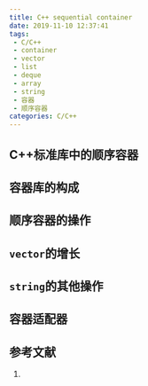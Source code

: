 ```yaml
---
title: C++ sequential container
date: 2019-11-10 12:37:41
tags:
 - C/C++
 - container
 - vector
 - list
 - deque
 - array
 - string
 - 容器
 - 顺序容器
categories: C/C++
---
```


## C++标准库中的顺序容器

## 容器库的构成

## 顺序容器的操作

## `vector`的增长
[]()


## `string`的其他操作

## 容器适配器

## 参考文献
1.
